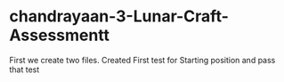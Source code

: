 # chandrayaan-3-Lunar-Craft-Assessmentt

First we create two files.
Created First test for Starting position and pass that test
